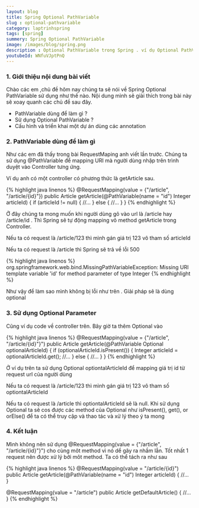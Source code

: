 ```yaml
---
layout: blog
title: Spring Optional PathVariable
slug : optional-pathvariable
category: laptrinhspring
tags: [spring]
summery: Spring Optional PathVariable
image: /images/blog/spring.png
description : Optional PathVariable trong Spring . ví dụ Optional PathVariable trong spring, hướng dẫn Optional PathVariable , Optional PathVariable là gì
youtubeId: WNfuVJptPnQ
---
```


### **1. Giới thiệu nội dung bài viết**

Chào các em ,chủ đề hôm nay chúng ta sẽ nói về Spring Optional PathVariable sử dụng như thế nào.
Nội dung mình sẽ giải thích trong bài này sẽ xoay quanh các chủ đề sau đây.

- PathVariable dùng để làm gì ?
- Sử dụng Optional PathVariable ?
- Cấu hình và triển khai một dự án dùng các annotation


### **2. PathVariable dùng để làm gì**

Như các em đã thấy trong bài RequestMaping anh viết lần trước. Chúng ta sử dụng
@PathVariable để mapping URI mà người dùng nhập trên trình duyệt vào Controller tưng ứng.

Ví dụ anh có một controller có phương thức là getArticle sau.

{% highlight java  linenos %}
@RequestMapping(value = {"/article", "/article/{id}"})
public Article getArticle(@PathVariable(name = "id") Integer articleId) {
    if (articleId != null) {
        //...
    } else {
        //...
    }
}
{% endhighlight %}

Ở đây chúng ta mong muốn khi người dùng gõ vào url là /article hay /article/id .
Thì Spring sẽ tự động mapping vô method getArticle trong Controller.

Nếu ta có request là /article/123 thì mình gán giá trị 123 vô tham số articleId

Nếu ta có request là /article thì Spring sẽ trả về lỗi 500

{% highlight java  linenos %}
org.springframework.web.bind.MissingPathVariableException:
  Missing URI template variable 'id' for method parameter of type Integer
{% endhighlight %}

Như vậy để làm sao mình không bị lỗi như trên . Giải pháp sẽ là dùng optional

### **3. Sử dụng Optional Parameter**

Cũng ví dụ code về controller trên. Bây giờ ta thêm Optional vào

{% highlight java  linenos %}
@RequestMapping(value = {"/article", "/article/{id}"}")
public Article getArticle(@PathVariable Optional<Integer> optionalArticleId) {
    if (optionalArticleId.isPresent()) {
        Integer articleId = optionalArticleId.get();
        //...
    } else {
        //...
    }
}
{% endhighlight %}

Ở ví dụ trên ta sử dụng Optional<Integer> optiontalArticleId để mapping giá trị id từ request url của người dùng

Nếu ta có request là /article/123 thì mình gán giá trị 123 vô tham số optiontalArticleId

Nếu ta có request là /article thì optiontalArticleId sẽ là null. Khi sử dụng Optional ta sẽ cos được các method của Optional như isPresent(), get(), or orElse() để ta có thể truy cập và thao tác và xử lý theo ý ta mong

### **4. Kết luận**

Mình không nên sử dụng @RequestMapping(value = {"/article", "/article/{id}"}") cho cùng môt method vì nó dể gây ra nhầm lẫn. Tốt nhất 1 request nên được xử lý bởi môt method.
Ta có thể tách ra như sau

{% highlight java  linenos %}
@RequestMapping(value = "/article/{id}")
public Article getArticle(@PathVariable(name = "id") Integer articleId) {
    //...        
}

@RequestMapping(value = "/article")
public Article getDefaultArticle() {
    //...
}
{% endhighlight %}
